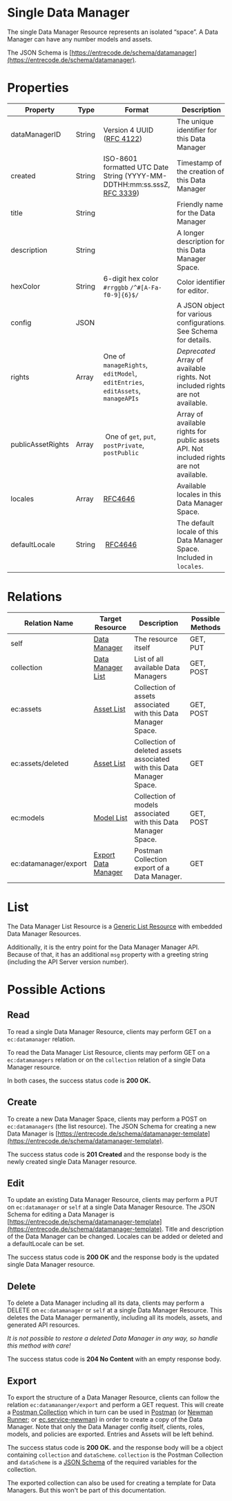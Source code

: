 # Single Data Manager
The single Data Manager Resource represents an isolated “space”. A Data Manager can have any number models and assets.

The JSON Schema is [https://entrecode.de/schema/datamanager](https://entrecode.de/schema/datamanager).

# Properties

| Property | Type | Format | Description | Writable |
|----------|------|--------|-------------|----------|
| dataManagerID | String | Version 4 UUID ([RFC 4122](http://tools.ietf.org/html/rfc4122))| The unique identifier for this Data Manager | No. Gets generated on creation. |
|created| String| ISO-8601 formatted UTC Date String (YYYY-MM-DDTHH:mm:ss.sssZ, [RFC 3339](http://tools.ietf.org/html/rfc3339))| Timestamp of the creation of this Data Manager| No. Gets written on creation. |
|title|String| | Friendly name for the Data Manager|Yes|
|description|String| | A longer description for this Data Manager Space.|Yes|
|hexColor|String|6-digit hex color `#rrggbb` `/^#[A-Fa-f0-9]{6}$/`|Color identifier for editor.|Yes|
|config | JSON |  		|A JSON object for various configurations. See Schema for details.| Yes|
|rights  | Array | One of  `manageRights`, `editModel`, `editEntries`, `editAssets`, `manageAPIs`| *Deprecated* Array of available rights. Not included rights are not available. | No |
|publicAssetRights| Array | One of `get`, `put`, `postPrivate`, `postPublic` | Array of available rights for public assets API. Not included rights are not available.| Yes |
|locales | Array | [RFC4646](https://tools.ietf.org/html/rfc4646)|Available locales in this Data Manager Space.| Yes |
|defaultLocale | String | [RFC4646](https://tools.ietf.org/html/rfc4646)| The default locale of this Data Manager Space. Included in `locales`.| Yes |

# Relations

| Relation Name | Target Resource | Description |Possible Methods |
|---------------|-----------------|-------------|-----------------|
| self          | [Data Manager](#)| The resource itself | GET, PUT |
| collection    | [Data Manager List](#list)| List of all available Data Managers | GET, POST|
| ec:assets     | [Asset List](./asset/#list) | Collection of assets associated with this Data Manager Space. |GET, POST|
| ec:assets/deleted| [Asset List](./asset/#list) | Collection of deleted assets associated with this Data Manager Space. |GET|
| ec:models     |[Model List](./model/#list)|Collection of models associated with this Data Manager Space. |GET, POST|
| ec:datamanager/export |[Export Data Manager](#export)|Postman Collection export of a Data Manager. |GET|

# List

The Data Manager List Resource is a [Generic List Resource](/#generic-list-resources) with embedded Data Manager Resources.

Additionally, it is the entry point for the Data Manager Manager API. Because of that, it has an additional `msg` property with a greeting string (including the API Server version number). 

# Possible Actions

## Read

To read a single Data Manager Resource, clients may perform GET on a `ec:datamanager` relation.

To read the Data Manager List Resource, clients may perform GET on a `ec:datamanagers` relation or on the `collection` relation of a single Data Manager resource.

In both cases, the success status code is **200 OK.**

## Create

To create a new Data Manager Space, clients may perform a POST on `ec:datamanagers` (the list resource). The JSON Schema for creating a new Data Manager is [https://entrecode.de/schema/datamanager-template](https://entrecode.de/schema/datamanager-template). 

The success status code is **201 Created** and the response body is the newly created single Data Manager resource.

## Edit

To update an existing Data Manager Resource, clients may perform a PUT on `ec:datamanager` or `self` at a single Data Manager Resource. The JSON Schema for editing a Data Manager is [https://entrecode.de/schema/datamanager-template](https://entrecode.de/schema/datamanager-template). Title and description of the Data Manager can be changed. Locales can be added or deleted and a defaultLocale can be set.

The success status code is **200 OK** and the response body is the updated single Data Manager resource.

## Delete

To delete a Data Manager including all its data, clients may perform a DELETE on `ec:datamanager` or `self` at a single Data Manager Resource. This deletes the Data Manager permanently, including all its models, assets, and generated API resources.

*It is not possible to restore a deleted Data Manager in any way, so handle this method with care!*

The success status code is **204 No Content** with an empty response body.

## Export

To export the structure of a Data Manager Resource, clients can follow the relation `ec:datamananger/export` and perform a GET request. This will create a [Postman Collection](https://www.getpostman.com/docs/collections) which in turn can be used in [Postman](https://www.getpostman.com/) (or [Newman Runner](https://www.getpostman.com/docs/newman_intro); or [ec.service-newman](https://stash.entrecode.de/projects/MICRO/repos/ec.service-newman/browse)) in order to create a copy of the Data Manager. Note that only the Data Manager config itself, clients, roles, models, and policies are exported. Entries and Assets will be left behind.

The success status code is **200 OK.** and the response body will be a object containing `collection` and `dataScheme`. `collection` is the Postman Collection and `dataScheme` is a [JSON Schema](http://json-schema.org/) of the required variables for the collection.

The exported collection can also be used for creating a template for Data Managers. But this won't be part of this documentation.
